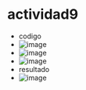 # actividad9
- codigo
- ![image](https://github.com/user-attachments/assets/769290ed-e0dc-47f7-a336-5bb02596c838)
- ![image](https://github.com/user-attachments/assets/b928acc3-e6c2-4a8a-9c1a-0bc08c913441)
- ![image](https://github.com/user-attachments/assets/62ead45d-22cb-426f-b249-e8503b8e687b)
- resultado
- ![image](https://github.com/user-attachments/assets/d7b4d685-9300-433c-a430-d9f15874de90)




